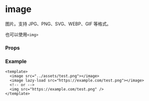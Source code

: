 <script setup>
const props = [
    {
        name: "src", 
        type: "string",
        default: "",
        required: true, 
        desc:"图片地址", 
        version: "0.1.0"
    },
    {
        name: "lazy-load", 
        type: "boolean",
        default: "false",
        required: false, 
        desc:"懒加载", 
        version: "0.1.0"
    },
    {
        name: "mode", 
        type: "string",
        default: "scaleToFill",
        required: false, 
        desc:"图片裁剪、缩放的模式", 
        version: "0.1.0",
        types: [
            { type: 'scaleToFill', desc: '不保持纵横比缩放图片，使图片的宽高完全拉伸至填满 image 元素' },
            { type: 'aspectFit', desc: '保持纵横比缩放图片，使图片的长边能完全显示出来。可以完整地将图片显示出来' },
            { type: 'aspectFill', desc: '保持纵横比缩放图片，只保证图片的短边能完全显示出来。图片通常只在水平或垂直方向是完整的， 另一个方向将会发生截取' },
            { type: 'widthFix', desc: '缩放模式，宽度不变，高度自适应，保持原图宽高比不变' },
            { type: 'heightFix', desc: '缩放模式，高度不变，宽度自适应，保持原图宽高比不变' },
            { type: 'top', desc: '裁剪模式，不缩放，只显示图片的顶部区域' },
            { type: 'bottom', desc: '裁剪模式，不缩放，只显示图片的底部区域' },
            { type: 'center', desc: '裁剪模式，不缩放，只显示图片的中间区域' },
            { type: 'left', desc: '裁剪模式，不缩放，只显示图片的左边区域' },
            { type: 'right', desc: '裁剪模式，不缩放，只显示图片的右边区域' },
            { type: 'topleft', desc: '裁剪模式，不缩放，只显示图片的左上边区域' },
            { type: 'topright', desc: '裁剪模式，不缩放，只显示图片的右上边区域' },
            { type: 'bottoleft', desc: '裁剪模式，不缩放，只显示图片的左下边区域' },
            { type: 'bottomright', desc: '裁剪模式，不缩放，只显示图片的右下边区域' },
        ],
    },
    {
        name: "webp", 
        type: "boolean",
        default: "false",
        required: false, 
        desc:"如果使用网络 webp 资源，则需要设置 true。本地 webp 资源不需要设置。", 
        version: "0.1.0"
    },
]
</script>

# image

图片。支持 JPG、PNG、SVG、WEBP、GIF 等格式。

也可以使用`<img>`

### Props

<Props :data="props" />

### Example

```vue
<template>
  <image src="../assets/test.png"></image>
  <image lazy-load src="https://example.com/test.png"></image>
  <!-- or -->
  <img src="https://example.com/test.png" />
</template>
```
